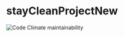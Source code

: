 # stayCleanProjectNew
![Code Climate maintainability](https://img.shields.io/codeclimate/maintainability/cathyAkoth/stayCleanProjectNew?label=maintain&style=flat-square)

